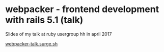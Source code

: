 # webpacker - frontend development with rails 5.1 (talk)

Slides of my talk at ruby usergroup hh in april 2017

[webpacker-talk.surge.sh](https://webpacker-talk.surge.sh)
